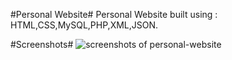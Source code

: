 #Personal Website#
Personal Website built using : HTML,CSS,MySQL,PHP,XML,JSON.

#Screenshots#
![screenshots of personal-website](./personal-website.gif)





